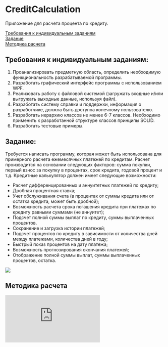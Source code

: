 # CreditCalculation 
Приложение для расчета процента по кредиту.

[Требования к индивидуальным заданиям](#1)  
[Задание](#2)  
[Методика расчета](#3)  

## Требования к индивидуальным заданиям: <a name = "1"></a>

1. Проанализировать предметную область, определить необходимую функциональность разрабатываемой программы.
2. Разработать графический интерфейс программы с использованием WPF. 
3. Реализовать работу с файловой системой (загружать входные и/или выгружать выходные данные, используя файл).
4. Разработать систему справки и поддержки, информация о разработчике, должна быть доступна конечному пользователю.
5. Разработать иерархию классов не менее 6-7 классов. Необходимо применить к разработанной структуре классов принципы SOLID.
6. Разработать тестовые примеры.

## Задание: <a name = "2"></a>
Требуется написать программу, которая может быть использована для примерного расчета ежемесячных платежей по кредитам. Расчет производится на основании следующих факторов: сумма покупки, первый взнос за покупку в процентах, срок кредита, годовой процент и т.д.
Кредитные калькулятор должен имеет следующие возможности:
* Расчет дифференцированных и аннуитетных платежей по кредиту;
* Дробная процентная ставка;
* Учет обслуживания счета (в процентах от суммы кредита или от остатка кредита, может быть дробной);
* Возможность расчета срока погашения кредита при платежах по кредиту равными суммами (не аннуитет);
* Подсчет полной суммы выплат по кредиту, суммы выплаченных процентов.
* Сохранение и загрузка истории платежей;
* Подсчет процентов по кредиту в зависимости от количества дней между платежами, количества дней в году;
* Быстрый показ процентов на дату платежа;
* Возможность прогнозирования окончания платежей;
* Отображение полной суммы выплат, суммы выплаченных процентов, остатка.

![](https://github.com/YarDm/CreditCalculation/blob/dev/%D0%A0%D0%B8%D1%81%D1%83%D0%BD%D0%BE%D0%BA1.png)
## Методика расчета <a name = "3"></a>
![Использованные при написании программы методики расчета](https://github.com/YarDm/CreditCalculation/blob/master/Technique.md)
